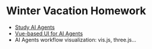 # Winter Vacation Homework

- [Study AI Agents](etc/ai_agents)
- [Vue-based UI for AI Agents](etc/vue)
- AI Agents workflow visualization: vis.js, three.js...
